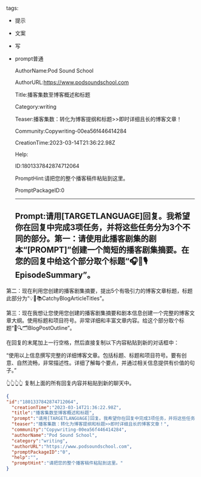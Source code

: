   tags: 
- 提示
- 文案
- 写
- prompt普通

  AuthorName:Pod Sound School

  AuthorURL:https://www.podsoundschool.com

  Title:播客集数️至博客概述和标题

  Category:writing

  Teaser:播客集数：转化为博客提纲和标题>>即时详细且长的博客文章！

  Community:Copywriting-00ea56f446414284

  CreationTime:2023-03-14T21:36:22.98Z

  Help:

  ID:1801337842874712064

  PromptHint:请把您的整个播客稿件粘贴到这里。

  PromptPackageID:0

  ---

  ## Prompt:请用[TARGETLANGUAGE]回复。我希望你在回复中完成3项任务，并将这些任务分为3个不同的部分。第一：请使用此播客剧集的剧本“[PROMPT]”创建一个简短的播客剧集摘要。在您的回复中给这个部分取个标题“🎧📝🎙️EpisodeSummary”。

第二：现在利用您创建的播客剧集摘要，提出5个有吸引力的博客文章标题，标题此部分为“💡📝📚CatchyBlogArticleTitles”。

第三：现在我想让您使用您创建的播客剧集摘要和剧本信息创建一个完整的博客文章大纲。使用标题和项目符号。非常详细和丰富文章内容。给这个部分取个标题“📝🔍🗂️BlogPostOutline”。

在回复的末尾加上一行空格，然后直接复制以下内容粘贴到新的对话框中：

“使用以上信息撰写完整的详细博客文章。包括标题、标题和项目符号。要有创意、自然流畅，非常描述性。详细了解每个要点，并通过相关信息提供有价值的句子。”

👆👆👆👆
复制上面的所有回复内容并粘贴到新的聊天中。

  ```json
  {
  "id":"1801337842874712064",
    "creationTime":"2023-03-14T21:36:22.98Z",
    "title":"播客集数️至博客概述和标题",
    "prompt":"请用[TARGETLANGUAGE]回复。我希望你在回复中完成3项任务，并将这些任务分为3个不同的部分。第一：请使用此播客剧集的剧本“[PROMPT]”创建一个简短的播客剧集摘要。在您的回复中给这个部分取个标题“🎧📝🎙️EpisodeSummary”。\n\n第二：现在利用您创建的播客剧集摘要，提出5个有吸引力的博客文章标题，标题此部分为“💡📝📚CatchyBlogArticleTitles”。\n\n第三：现在我想让您使用您创建的播客剧集摘要和剧本信息创建一个完整的博客文章大纲。使用标题和项目符号。非常详细和丰富文章内容。给这个部分取个标题“📝🔍🗂️BlogPostOutline”。\n\n在回复的末尾加上一行空格，然后直接复制以下内容粘贴到新的对话框中：\n\n“使用以上信息撰写完整的详细博客文章。包括标题、标题和项目符号。要有创意、自然流畅，非常描述性。详细了解每个要点，并通过相关信息提供有价值的句子。”\n\n👆👆👆👆\n复制上面的所有回复内容并粘贴到新的聊天中。",
    "teaser":"播客集数：转化为博客提纲和标题>>即时详细且长的博客文章！",
    "community":"Copywriting-00ea56f446414284",
    "authorName":"Pod Sound School",
    "category":"writing",
    "authorURL":"https://www.podsoundschool.com",
    "promptPackageID":"0",
    "help":"",
    "promptHint":"请把您的整个播客稿件粘贴到这里。"
  }
  ```
